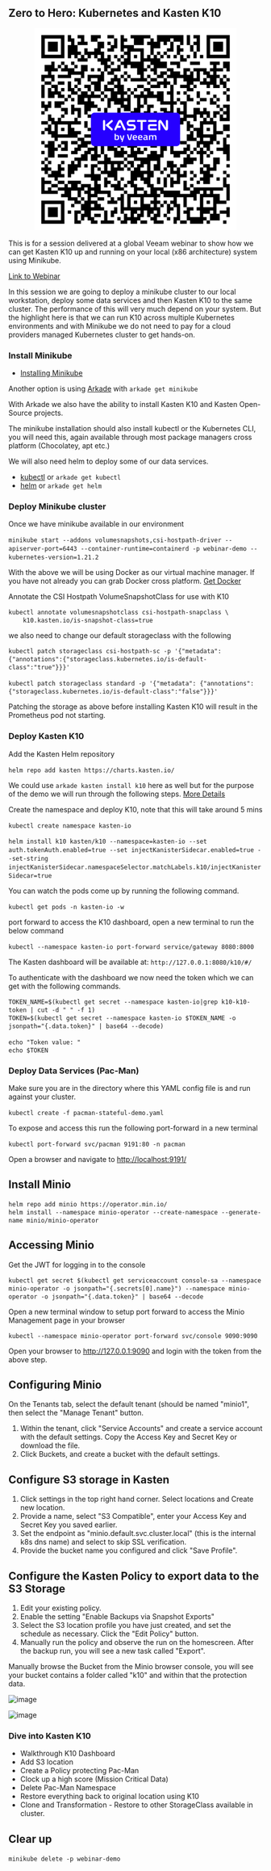 ## Zero to Hero: Kubernetes and Kasten K10
<p align="center">
<img src="/media/VUG.png" width=400 height=400>
</p>

This is for a session delivered at a global Veeam webinar to show how we can get Kasten K10 up and running on your local (x86 architecture) system using Minikube. 

[Link to Webinar](https://go.veeam.com/webinar-deploy-kubernetes-tips)

In this session we are going to deploy a minikube cluster to our local workstation, deploy some data services and then Kasten K10 to the same cluster. The performance of this will very much depend on your system. But the highlight here is that we can run K10 across multiple Kubernetes environments and with Minikube we do not need to pay for a cloud providers managed Kubernetes cluster to get hands-on. 

### Install Minikube 

- [Installing Minikube](https://minikube.sigs.k8s.io/docs/start/)

Another option is using [Arkade](https://github.com/alexellis/arkade) with `arkade get minikube` 

With Arkade we also have the ability to install Kasten K10 and Kasten Open-Source projects. 

The minikube installation should also install kubectl or the Kubernetes CLI, you will need this, again available through most package managers cross platform (Chocolatey, apt etc.)

We will also need helm to deploy some of our data services. 

- [kubectl](https://kubernetes.io/docs/tasks/tools/) or `arkade get kubectl`
- [helm](https://helm.sh/docs/intro/install/) or `arkade get helm`

### Deploy Minikube cluster 

Once we have minikube available in our environment 

`minikube start --addons volumesnapshots,csi-hostpath-driver --apiserver-port=6443 --container-runtime=containerd -p webinar-demo --kubernetes-version=1.21.2`

With the above we will be using Docker as our virtual machine manager. If you have not already you can grab Docker cross platform. 
[Get Docker](https://docs.docker.com/get-docker/)

Annotate the CSI Hostpath VolumeSnapshotClass for use with K10

```
kubectl annotate volumesnapshotclass csi-hostpath-snapclass \
    k10.kasten.io/is-snapshot-class=true
```
we also need to change our default storageclass with the following 

```
kubectl patch storageclass csi-hostpath-sc -p '{"metadata": {"annotations":{"storageclass.kubernetes.io/is-default-class":"true"}}}'

kubectl patch storageclass standard -p '{"metadata": {"annotations":{"storageclass.kubernetes.io/is-default-class":"false"}}}'
```
Patching the storage as above before installing Kasten K10 will result in the Prometheus pod not starting. 

### Deploy Kasten K10 

Add the Kasten Helm repository

`helm repo add kasten https://charts.kasten.io/`

We could use `arkade kasten install k10` here as well but for the purpose of the demo we will run through the following steps. [More Details](https://blog.kasten.io/kasten-k10-goes-to-the-arkade)

Create the namespace and deploy K10, note that this will take around 5 mins 

`kubectl create namespace kasten-io`

`helm install k10 kasten/k10 --namespace=kasten-io --set auth.tokenAuth.enabled=true --set injectKanisterSidecar.enabled=true --set-string injectKanisterSidecar.namespaceSelector.matchLabels.k10/injectKanisterSidecar=true`

You can watch the pods come up by running the following command.

`kubectl get pods -n kasten-io -w`

port forward to access the K10 dashboard, open a new terminal to run the below command

`kubectl --namespace kasten-io port-forward service/gateway 8080:8000`

The Kasten dashboard will be available at: `http://127.0.0.1:8080/k10/#/`

To authenticate with the dashboard we now need the token which we can get with the following commands. 

```
TOKEN_NAME=$(kubectl get secret --namespace kasten-io|grep k10-k10-token | cut -d " " -f 1)
TOKEN=$(kubectl get secret --namespace kasten-io $TOKEN_NAME -o jsonpath="{.data.token}" | base64 --decode)

echo "Token value: "
echo $TOKEN
```

### Deploy Data Services (Pac-Man)

Make sure you are in the directory where this YAML config file is and run against your cluster. 

`kubectl create -f pacman-stateful-demo.yaml`

To expose and access this run the following port-forward in a new terminal

`kubectl port-forward svc/pacman 9191:80 -n pacman`

Open a browser and navigate to [http://localhost:9191/](http://localhost:9191/)

## Install Minio
```
helm repo add minio https://operator.min.io/
helm install --namespace minio-operator --create-namespace --generate-name minio/minio-operator
```
## Accessing Minio

Get the JWT for logging in to the console
````
kubectl get secret $(kubectl get serviceaccount console-sa --namespace minio-operator -o jsonpath="{.secrets[0].name}") --namespace minio-operator -o jsonpath="{.data.token}" | base64 --decode
````
Open a new terminal window to setup port forward to access the Minio Management page in your browser
````
kubectl --namespace minio-operator port-forward svc/console 9090:9090
````
Open your browser to http://127.0.0.1:9090 and login with the token from the above step.

## Configuring Minio

On the Tenants tab, select the default tenant (should be named "minio1", then select the "Manage Tenant" button.

1. Within the tenant, click "Service Accounts" and create a service account with the default settings. Copy the Access Key and Secret Key or download the file. 
2. Click Buckets, and create a bucket with the default settings.

## Configure S3 storage in Kasten
1. Click settings in the top right hand corner. Select locations and Create new location.
2. Provide a name, select "S3 Compatible", enter your Access Key and Secret Key you saved earlier.
3. Set the endpoint as "minio.default.svc.cluster.local" (this is the internal k8s dns name) and select to skip SSL verification.  
4. Provide the bucket name you configured and click "Save Profile".

## Configure the Kasten Policy to export data to the S3 Storage
1. Edit your existing policy.
2. Enable the setting "Enable Backups via Snapshot Exports"
3. Select the S3 location profile you have just created, and set the schedule as necessary. Click the "Edit Policy" button. 
4. Manually run the policy and observe the run on the homescreen. After the backup run, you will see a new task called "Export".

Manually browse the Bucket from the Minio browser console, you will see your bucket contains a folder called "k10" and within that the protection data. 

![image](https://user-images.githubusercontent.com/22192242/138359395-b4175851-9da8-46d7-86b7-7cf3ee1e5fee.png)

![image](https://user-images.githubusercontent.com/22192242/138359447-a6c316f7-a8d6-414b-af7e-6157867cb5bc.png)

### Dive into Kasten K10 

- Walkthrough K10 Dashboard 
- Add S3 location 
- Create a Policy protecting Pac-Man 
- Clock up a high score (Mission Critical Data)
- Delete Pac-Man Namespace
- Restore everything back to original location using K10 
- Clone and Transformation - Restore to other StorageClass available in cluster. 

## Clear up 

`minikube delete -p webinar-demo`
